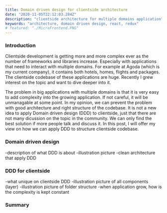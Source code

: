 ```yaml
---
title: Domain driven design for clientside architecture
date: "2020-11-05T22:12:03.284Z"
description: "clientside architecture for multiple domains application"
keywords: "architecture, domain driven design, react, redux"
# featured: "./MicroFrontend.PNG"
---
```


### Introduction

Clientside development is getting more and more complex ever as the number of frameworks and libraries increase. Especially with applications that need to interact with multiple domains. For example at Agoda (which is my current company), it contains both hotels, homes, flights and packages. The clientside codebase of these applications are huge. Recently I grew interest on the topic and want to dive deeper into it. 

The problem in big applications with multiple domains is that it is very easy to add complexity into the growing application. If not careful, it will be unmanagable at some point. In my opinion, we can prevent the problem with good architecture and right structure of the codebase. It is not a new idea to apply Domain driven design (DDD) to clientside, just that there are not many dicussion on the topic in the community. We can only find the best solution if more people talk and discuss it. In this post, I will offer my view on how we can apply DDD to structure clientside codebase.

### Domain driven design
-description of what DDD is about
-illustration picture
-clean architecture that apply DDD
### DDD for clientside
-what unique on clientside DDD
-illustration picture of all components (layer) 
-illustration picture of folder structure
-when application grow, how is the complexity is kept constant
### Summary